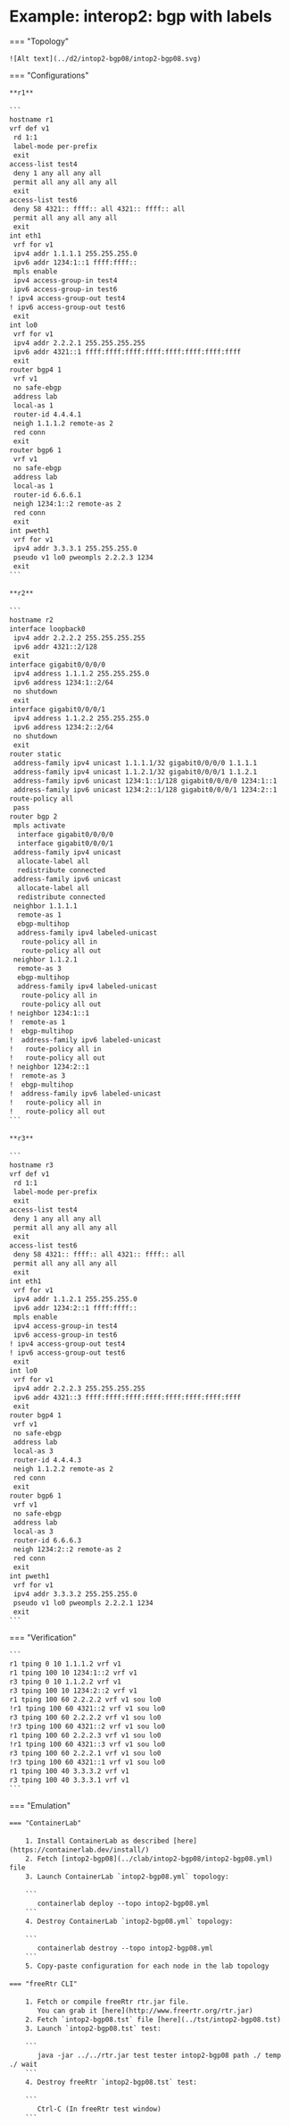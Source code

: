 # Example: interop2: bgp with labels

=== "Topology"

    ![Alt text](../d2/intop2-bgp08/intop2-bgp08.svg)

=== "Configurations"

    **r1**

    ```
    hostname r1
    vrf def v1
     rd 1:1
     label-mode per-prefix
     exit
    access-list test4
     deny 1 any all any all
     permit all any all any all
     exit
    access-list test6
     deny 58 4321:: ffff:: all 4321:: ffff:: all
     permit all any all any all
     exit
    int eth1
     vrf for v1
     ipv4 addr 1.1.1.1 255.255.255.0
     ipv6 addr 1234:1::1 ffff:ffff::
     mpls enable
     ipv4 access-group-in test4
     ipv6 access-group-in test6
    ! ipv4 access-group-out test4
    ! ipv6 access-group-out test6
     exit
    int lo0
     vrf for v1
     ipv4 addr 2.2.2.1 255.255.255.255
     ipv6 addr 4321::1 ffff:ffff:ffff:ffff:ffff:ffff:ffff:ffff
     exit
    router bgp4 1
     vrf v1
     no safe-ebgp
     address lab
     local-as 1
     router-id 4.4.4.1
     neigh 1.1.1.2 remote-as 2
     red conn
     exit
    router bgp6 1
     vrf v1
     no safe-ebgp
     address lab
     local-as 1
     router-id 6.6.6.1
     neigh 1234:1::2 remote-as 2
     red conn
     exit
    int pweth1
     vrf for v1
     ipv4 addr 3.3.3.1 255.255.255.0
     pseudo v1 lo0 pweompls 2.2.2.3 1234
     exit
    ```

    **r2**

    ```
    hostname r2
    interface loopback0
     ipv4 addr 2.2.2.2 255.255.255.255
     ipv6 addr 4321::2/128
     exit
    interface gigabit0/0/0/0
     ipv4 address 1.1.1.2 255.255.255.0
     ipv6 address 1234:1::2/64
     no shutdown
     exit
    interface gigabit0/0/0/1
     ipv4 address 1.1.2.2 255.255.255.0
     ipv6 address 1234:2::2/64
     no shutdown
     exit
    router static
     address-family ipv4 unicast 1.1.1.1/32 gigabit0/0/0/0 1.1.1.1
     address-family ipv4 unicast 1.1.2.1/32 gigabit0/0/0/1 1.1.2.1
     address-family ipv6 unicast 1234:1::1/128 gigabit0/0/0/0 1234:1::1
     address-family ipv6 unicast 1234:2::1/128 gigabit0/0/0/1 1234:2::1
    route-policy all
     pass
    router bgp 2
     mpls activate
      interface gigabit0/0/0/0
      interface gigabit0/0/0/1
     address-family ipv4 unicast
      allocate-label all
      redistribute connected
     address-family ipv6 unicast
      allocate-label all
      redistribute connected
     neighbor 1.1.1.1
      remote-as 1
      ebgp-multihop
      address-family ipv4 labeled-unicast
       route-policy all in
       route-policy all out
     neighbor 1.1.2.1
      remote-as 3
      ebgp-multihop
      address-family ipv4 labeled-unicast
       route-policy all in
       route-policy all out
    ! neighbor 1234:1::1
    !  remote-as 1
    !  ebgp-multihop
    !  address-family ipv6 labeled-unicast
    !   route-policy all in
    !   route-policy all out
    ! neighbor 1234:2::1
    !  remote-as 3
    !  ebgp-multihop
    !  address-family ipv6 labeled-unicast
    !   route-policy all in
    !   route-policy all out
    ```

    **r3**

    ```
    hostname r3
    vrf def v1
     rd 1:1
     label-mode per-prefix
     exit
    access-list test4
     deny 1 any all any all
     permit all any all any all
     exit
    access-list test6
     deny 58 4321:: ffff:: all 4321:: ffff:: all
     permit all any all any all
     exit
    int eth1
     vrf for v1
     ipv4 addr 1.1.2.1 255.255.255.0
     ipv6 addr 1234:2::1 ffff:ffff::
     mpls enable
     ipv4 access-group-in test4
     ipv6 access-group-in test6
    ! ipv4 access-group-out test4
    ! ipv6 access-group-out test6
     exit
    int lo0
     vrf for v1
     ipv4 addr 2.2.2.3 255.255.255.255
     ipv6 addr 4321::3 ffff:ffff:ffff:ffff:ffff:ffff:ffff:ffff
     exit
    router bgp4 1
     vrf v1
     no safe-ebgp
     address lab
     local-as 3
     router-id 4.4.4.3
     neigh 1.1.2.2 remote-as 2
     red conn
     exit
    router bgp6 1
     vrf v1
     no safe-ebgp
     address lab
     local-as 3
     router-id 6.6.6.3
     neigh 1234:2::2 remote-as 2
     red conn
     exit
    int pweth1
     vrf for v1
     ipv4 addr 3.3.3.2 255.255.255.0
     pseudo v1 lo0 pweompls 2.2.2.1 1234
     exit
    ```

=== "Verification"

    ```
    r1 tping 0 10 1.1.1.2 vrf v1
    r1 tping 100 10 1234:1::2 vrf v1
    r3 tping 0 10 1.1.2.2 vrf v1
    r3 tping 100 10 1234:2::2 vrf v1
    r1 tping 100 60 2.2.2.2 vrf v1 sou lo0
    !r1 tping 100 60 4321::2 vrf v1 sou lo0
    r3 tping 100 60 2.2.2.2 vrf v1 sou lo0
    !r3 tping 100 60 4321::2 vrf v1 sou lo0
    r1 tping 100 60 2.2.2.3 vrf v1 sou lo0
    !r1 tping 100 60 4321::3 vrf v1 sou lo0
    r3 tping 100 60 2.2.2.1 vrf v1 sou lo0
    !r3 tping 100 60 4321::1 vrf v1 sou lo0
    r1 tping 100 40 3.3.3.2 vrf v1
    r3 tping 100 40 3.3.3.1 vrf v1
    ```

=== "Emulation"

    === "ContainerLab"

        1. Install ContainerLab as described [here](https://containerlab.dev/install/)  
        2. Fetch [intop2-bgp08](../clab/intop2-bgp08/intop2-bgp08.yml) file  
        3. Launch ContainerLab `intop2-bgp08.yml` topology:  

        ```
           containerlab deploy --topo intop2-bgp08.yml  
        ```
        4. Destroy ContainerLab `intop2-bgp08.yml` topology:  

        ```
           containerlab destroy --topo intop2-bgp08.yml  
        ```
        5. Copy-paste configuration for each node in the lab topology

    === "freeRtr CLI"

        1. Fetch or compile freeRtr rtr.jar file.  
           You can grab it [here](http://www.freertr.org/rtr.jar)  
        2. Fetch `intop2-bgp08.tst` file [here](../tst/intop2-bgp08.tst)  
        3. Launch `intop2-bgp08.tst` test:  

        ```
           java -jar ../../rtr.jar test tester intop2-bgp08 path ./ temp ./ wait
        ```
        4. Destroy freeRtr `intop2-bgp08.tst` test:  

        ```
           Ctrl-C (In freeRtr test window)
        ```

